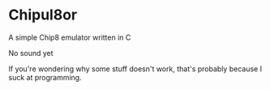 # Chipul8or
A simple Chip8 emulator written in C

No sound yet

If you're wondering why some stuff doesn't work, that's probably because I suck at programming.
